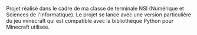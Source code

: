 Projet réalisé dans le cadre de ma classe de terminale NSI (Numérique et Sciences de l'Informatique).
Le projet se lance avec une version particulière du jeu minecraft qui est compatible avec la bibliothèque Python pour Minecraft utilisée.
